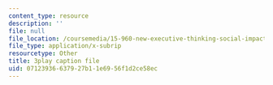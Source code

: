 ```yaml
---
content_type: resource
description: ''
file: null
file_location: /coursemedia/15-960-new-executive-thinking-social-impact-technology-projects-fall-2017-spring-2018/07123936637927b11e6956f1d2ce58ec_YEkx5ZKWM4s.srt
file_type: application/x-subrip
resourcetype: Other
title: 3play caption file
uid: 07123936-6379-27b1-1e69-56f1d2ce58ec
---
```

